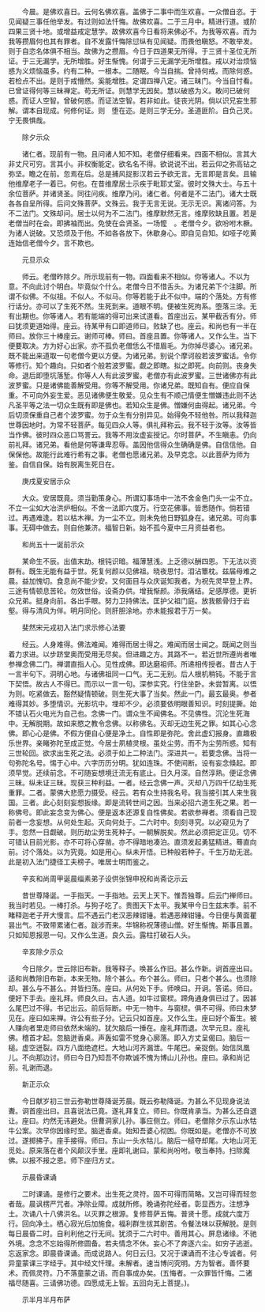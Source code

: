 <!-- { "loadSidebar": true } -->
　　今晨。是佛欢喜日。云何名佛欢喜。盖佛于二事中而生欢喜。一众僧自恣。于见闻疑三事任他举发。有过则如法忏悔。故佛欢喜。二于三月中。精进行道。或阶四果三贤十地。或增益戒定慧学。故佛欢喜今日看将来佛必不。为我等欢喜。而为我等攒眉何也其有罪者。自不发露忏悔除愆纵有见闻疑。而畏他瞋怒。不敢举发。则于自恣名体俱不相当。故佛为之攒眉。今日于四道果无所得。于三贤十圣位无所证。于三无漏学。无所增胜。好生惭愧。何谓于三无漏学无所增胜。戒以对治烦恼惑为义烦恼虽多。约有二种。一根本。二随眠。今当自揣。曾持何戒。而除何惑。若检点不出。是则于戒懵然。奚能增胜。定谓四禅八定。诸三昧门。今当自忖看。已曾证得何等三昧禅定。苟无所证。则慧学无因矣。慧以破惑为义。敢问已破何惑。而证人空智。曾破何惑。而证法空智。若非如此。徒丧光阴。倘以识兄妄生邪解。谓本自现成。何修何证。则　堕在迩。是则三学无分。圣道匪阶。自负己灵。宁无畏惧哉。

　　除夕示众

　　诸仁者。现前有一物。且问诸人知不知。老僧仔细看来。四面不相似。言其大非丈尺可穷。言其小。非权衡能定。欲名名不得。欲说说不出。若云仰之弥高钻之弥坚。瞻之在前。忽焉在后。总是捕风捉影汉若云予欲无言。无言即是言矣。且输他维摩老子一着已。何也。在昔维摩居士示疾于毗耶丈室。彼时文殊大士。与五十余位菩萨。并诸贤圣。同往问疾。维摩乃问。诸仁者。何者是不二法门。诸大士既各各自呈所得。后问文殊菩萨。文殊云。我于无言无说。无示无识。离诸问答。为不二法门。文殊却问。居士以何为不二法门。维摩默然无言。维摩败缺且置。若是老僧当时在会。即拂袖而出。免使在会贤圣。一场懡　。老僧今夕。欲吩咐木橛。为诸人说破。又恐烦及于他。不如各各放下。休歇身心。即自见自知。如哑子吃黄连始信老僧今夕。言不欺也。

　　元旦示众

　　师云。老僧昨除夕。所示现前有一物。四面看来不相似。你等诸人。不以为意。不向此讨个明白。毕竟似个什么。老僧今日不惜舌头。为诸兄弟下个注脚。所谓不似佛。不似祖。不似人。不似马。你等若能于此不似中。端的个落处。方有修行话分。亦可以了生死不然。生死到来。道眼不明。便被生死拘系。堕落三涂。无有出期也。你等诸人。若有能端的得可出来试道看。首座出云。某甲截舌有分。师曰犹须更道始得。座云。待某甲有口即道师曰。败缺了也。座云。和尚也有一半在师曰。放你三十棒座云。谢师可棒。师曰。首座且置。你等诸人。又作么生。当下便要取决。方为好心出家。亦不孤负老僧恁么不惜眉毛。为你掉尽婆心。诸兄弟。既不能出来道取一句老僧今更以方便。为诸兄弟。别说个摩诃般若波罗蜜话。令你等修行。知个趣向。只如者个般若波罗蜜。觑之即瞎。拟之即死。向前则。丧身失命。退后即堕坑落堑。你等人人有此波罗蜜。老僧亦有此波罗蜜。三世诸佛亦有此波罗蜜。只是诸佛能善解受用。你等不解受用。你诸兄弟。既知自有。便应自保重。不可向外妄生爱。恶见诸佛便生敬爱。见众生有不顺己情便生憎嫌违此则不达凡圣平等之法一切众生既有即是佛也。若知众生是佛。憎嫌何由得起。诸兄弟。今后切须保重自己者个波罗蜜。勿于众生有分别异见。始得免不轻他咎。所以我释迦世尊因地时。为常不轻菩萨。每见四众人等。俱礼拜称云。我不轻于汝等。汝等皆当作佛。彼时四众恶口骂詈云。我等不用汝虚妄授记。尔时菩萨。不生瞋恚。仍向前礼拜。诸兄弟。看他是何等谦卑忍辱。盖因他信得众生确确是佛。自信信他。自保保他。故能行此难行希有之事。老僧也愿诸兄弟。及早克念。以此菩萨为师为鉴。自信自保。始有脱离生死日在。

　　庚戌夏安居示众

　　大众。安居既竟。须当勤策身心。所谓幻事场中一法不舍金色门头一尘不立。不立一尘如大冶洪炉相似。不舍一法即六度万。行空花佛事。皆悉随作。倘若错过。再遇难逢。若以枯木禅。为一尘不立。则未免他日野狐身在。诸兄弟。可向事事。无碍中做去。则自他兼济。福智日新。始不孤今夏中三月资益者也。

　　和尚五十一诞前示众

　　某命生不辰。出值末劫。根钝识暗。福薄慧浅。上乏德以酬四恩。下无法以资群有。既生无能有益于世。死复何颜以见佛祖。晓夜思忖。泪沾簟枕。兹届母难之晨。益加愧切。食息尚不能少安。又何面目与众庆诞知我者。为祝先灵早登上界。三途有情顿息苦轮。勿效世俗。设斋办供。增我惭颜。添我痛结。足感厚德。更祈众兄弟。挺身向前。各出手眼。努力卫持佛法。匡护父祖门庭。放我骸骨归于岩壑。得与清风为伴。明月同伦。则肝胆涂地。亦未能报君于万一矣。

　　斐然宋元戎初入法门求示修心法要

　　经云。人身难得。佛法难闻。难得而居士得之。难闻而居士闻之。既闻之则当着力求进。以步跻堂奥而受用无尽矣。但进趣之方。其路不一。若近世所遵尚者唯参禅念佛二门。禅谓直指人心。见性成佛。即达磨祖师。所递相传授者。昔古人于一言半句下。洞明心地。与诸佛祖同一口气。无二无别。后人根机稍钝。不能于言下契悟。故古人不得已。而示以一言一句。深参实究。行住坐卧。未尝暂离。以悟为则。吃紧做去。豁然疑情顿破。则生死大事了当矣。然此一门。最玄最奥。参者难得其妙。多堕情识。光影坑中。埋却不少。必须要依明眼善知识。时刻提撕。始不错认石火电光为自己也。念佛一门。谓众生不闻佛名。不见佛性。沉沦生死海中。无解脱期。故如来愍之教令念佛。以称佛名。灭却无边生死之罪。如其心心念佛。即心心是佛。不假方便自心便是净土。自性即是弥陀。舍此虚幻报身。直趣极乐世界。亲睹弥陀至成正觉。今居士夙植灵根。虽处尘劳。而不为尘劳所惑。知有三世轮回。欲求出生死之法。必须于如上二种法门。深进共一。若要念佛。当将一句弥陀名号。惕于心中。六字历历分明。犹如连珠。不使间断。设有妄念倏起。即须早觉。还续前念。不可随妄想境迁流无有底止。日久月深。自然淳熟。便证念佛三昧。纵未证三昧。现获三种利益。一者。经云念佛一声。灭却八万四千亿劫生死重罪。二者。蒙佛大悲愿力摄受。经云。若有众生持我名号。我当接引其人来生我国。三者。此心刻刻妄想扳缘。即是流转世间之因。当来必招六道生死之果。若一称佛号。即此妄念变为佛心。便是返本还源复自性佛矣。若欲参禅者。须看自己现前者一念妄想。从何处生起。灭向何处于。二六时中。刻刻寻究。以必窥见为了手。忽然一日觑破。则历劫尘劳生死种子。一朝解脱矣。然此必须把定正见。切不可错认目前光影。亦不可将心穿凿。亦不得暗地凑泊。直须发起勇猛精进。蓦直向前。讨个落处。以为究竟。如是用心。纵未开悟。已种般若种子。千生万劫无泯。此是初入法门捷径工夫榜子。唯居士明而鉴之。

　　辛亥和尚周甲诞晨缁素弟子设供张锦申祝和尚斋讫示云

　　昔世尊降诞。一手指天。一手指地。云天上天下。惟吾独尊。后云门禅师曰。我当时若见。一棒打杀。与狗子吃了。贵图天下太平。我某甲今日生兹末季。前不睹释迦老子开大慢言。后不遇云门老汉恶辣钳锤。若遇恶辣钳锤。今日便与黄面瞿昙出气。不致带累诸仁者。跋涉而来。华锦称祝薄德山僧。好生惭愧。斯事且置。只如知恩报恩一句。又作么生道。良久云。露柱打破石人头。

　　辛亥除夕示众

　　今日除夕。世云除旧布新。我等释子。唤甚么作旧。甚么作新。诇首座出曰。适和尚教除旧布新。本来无物。除个甚么。布个甚么。师曰。只者个甚么。也须除却。甚么与不甚么。并皆扫荡。座曰。从何处下手。师唤曰。开诇。答诺。师曰。便好下手去。座礼拜。师良久曰。古人道。如牛过窗棂。蹄角通身俱已过了。因甚么尾巴过不得。书记出云。前后际断。中无一物牛。与窗棂。俱不可得。师曰未梦见在。座曰如来禅。许公有些子分。记云只如首座。又作么生。座曰好个畜生。被人赚向者里走师曰依然未端的。犹欠脑后一捶在。座礼拜而退。次早元旦。座礼佛。稽首才起。忽脑迸香桌。声轰如雷不觉身心廓落。即入方丈呈偈曰。脑后一槌。虚空迸裂。四方八面绝遮栏。大地山河齐漏泄。牛尾巴。亲捉倒。始信凤凰儿。不向那边讨。师曰今日乃知吾不你欺诚不愧为博山儿孙也。座曰。承和尚记莂。礼谢而退。

　　新正示众

　　今日献岁初三世云弥勒世尊降诞芳晨。既云弥勒降诞。为甚么不见现身说法聻。诇首座出曰。且喜说法已竟。遂礼拜复立。师曰。你既肯承当。为甚么还自退让。座曰。灼然无讳避处。但曹洞家儿孙。事应侧立。师曰。老僧除夕示东山水牯牛公案。次早你因缘时至。脑迸香桌。始知吾婆心彻困。你既如是。老僧亦不可放过。遂掷拂子。座手接得。师曰。东山一头水牯儿。脑后一槌夺却尾。大地山河无觅处。原来落在者个风颠汉手里。座即礼谢曰。蒙和尚吩咐。敬当奉持。扫除魔佛。以报不报之恩。师下座归方丈。

　　示晨昏课诵

　　二时课诵。是修行之要术。出生死之灵符。固不可得而简略。又岂可得而轻忽者哉。晨讽楞严咒者。净除业障。成就所修。晚诵弥陀经者。彰显西方。注想净土。次诵八十八佛洪名。以灭罪之根源。复修菩萨五悔。普贤十愿。成就六度万行。回向净土。栖心寂光后加施食。福利群生拔其剧苦。令餐法味以获解脱。是则每日晨昏二时。自利利他之行无间。犹须于二六时中。善用其心。屏息诸缘。不驰外境。念念不忘始得所修圆备。若夫情念不休。妄心不了奔逐六尘。如穷子逃逝。忘返家念。即晨昏课诵。而成说路人。何日云归。又况于课诵而不注心专诚者。何异童蒙课三字经乎。其中经文忏理。未解者。速当博问究明。方为智者。善怀要术。而佩灵符。乃不落童蒙之诮。而自事成办矣。(五悔者。一众罪皆忏悔。二诸福尽随喜。三请佛功德。四愿成无上智。五回向无上菩提。)。

　　示半月半月布萨

